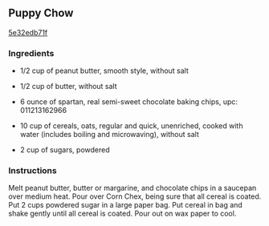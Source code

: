 ## Puppy Chow

[5e32edb71f](https://recipeland.com/recipe/v/puppy-chow-42030)

### Ingredients

 - 1/2 cup of peanut butter, smooth style, without salt

 - 1/2 cup of butter, without salt

 - 6 ounce of spartan, real semi-sweet chocolate baking chips, upc: 011213162966

 - 10 cup of cereals, oats, regular and quick, unenriched, cooked with water (includes boiling and microwaving), without salt

 - 2 cup of sugars, powdered

### Instructions

Melt peanut butter, butter or margarine, and chocolate chips in a saucepan over medium heat. Pour over Corn Chex, being sure that all cereal is coated. Put 2 cups powdered sugar in a large paper bag. Put cereal in bag and shake gently until all cereal is coated. Pour out on wax paper to cool.